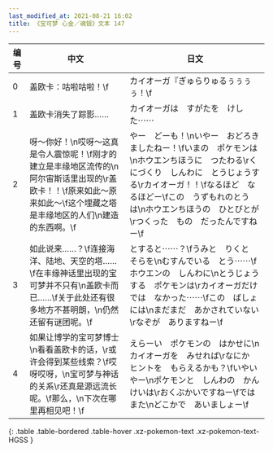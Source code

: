 ```yaml
---
last_modified_at: 2021-08-21 16:02
title: 《宝可梦 心金／魂银》文本 147
---
```

| 编号 | 中文 | 日文 |
| ---- | ---- | ---- |
| 0 | 盖欧卡：咕啦咕啦！\f | カイオーガ『ぎゅらりゅるぅぅぅぅ！\f |
| 1 | 盖欧卡消失了踪影…… | カイオーガは　すがたを　けした⋯⋯ |
| 2 | 呀～你好！\n哎呀～这真是令人震惊呢！\f刚才的建立是丰缘地区流传的\n阿尔宙斯话里出现的\r盖欧卡！！\f原来如此～原来如此～\f这个埋藏之塔是丰缘地区的人们\n建造的东西啊。\f | やー　どーも！\nいやー　おどろきましたねー！\fいまの　ポケモンは\nホウエンちほうに　つたわる\rくにづくり　しんわに　とうじょうする\rカイオーガ！！\fなるほど　なるほどー\fこの　うずもれのとう　は\nホウエンちほうの　ひとびとが\rつくった　もの　だったんですねー\f |
| 3 | 如此说来……？\f连接海洋、陆地、天空的塔……\f在丰缘神话里出现的宝可梦并不只有\n盖欧卡而已……\f关于此处还有很多地方不甚明朗，\n仍然还留有谜团呢。\f | とすると⋯⋯？\fうみと　りくと　そらを\nむすんでいる　とう⋯⋯\fホウエンの　しんわに\nとうじょうする　ポケモンは\rカイオーガだけでは　なかった⋯⋯\fこの　ばしょには\nまだまだ　あかされていない\rなぞが　ありますねー\f |
| 4 | 如果让博学的宝可梦博士\n看看盖欧卡的话，\r或许会得到某些线索？\f哎呀哎呀，\n宝可梦与神话的关系\r还真是源远流长呢。\f那么，\n下次在哪里再相见吧！\f | えらーい　ポケモンの　はかせに\nカイオーガを　みせれば\rなにか　ヒントを　もらえるかも？\fいやいやー\nポケモンと　しんわの　かんけいは\rおくぶかいですねー\fでは　また\nどこかで　あいましょー\f |
{: .table .table-bordered .table-hover .xz-pokemon-text .xz-pokemon-text-HGSS }